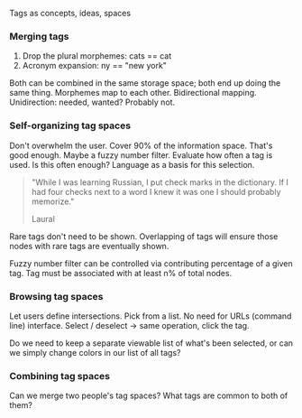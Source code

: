 <!--
title: Human language interface
date: 27 December 2004
tags: unfinished
-->

Tags as concepts, ideas, spaces

### Merging tags ###

1. Drop the plural morphemes: cats == cat
2. Acronym expansion: ny == "new york"

Both can be combined in the same storage space; both end up doing the same
thing. Morphemes map to each other. Bidirectional mapping. Unidirection: needed,
wanted? Probably not.

### Self-organizing tag spaces ###

Don't overwhelm the user. Cover 90% of the information space. That's good
enough. Maybe a fuzzy number filter. Evaluate how often a tag is used. Is this
often enough? Language as a basis for this selection.

> "While I was learning Russian, I put check marks in the dictionary. If I had
> four checks next to a word I knew it was one I should probably memorize."
>
> Laural

Rare tags don't need to be shown. Overlapping of tags will ensure those nodes
with rare tags are eventually shown.

Fuzzy number filter can be controlled via contributing percentage of a given
tag. Tag must be associated with at least n% of total nodes.

### Browsing tag spaces ###

Let users define intersections. Pick from a list. No need for URLs (command
line) interface. Select / deselect -> same operation, click the tag.

Do we need to keep a separate viewable list of what's been selected, or can we
simply change colors in our list of all tags?

### Combining tag spaces ###

Can we merge two people's tag spaces? What tags are common to both of them?
